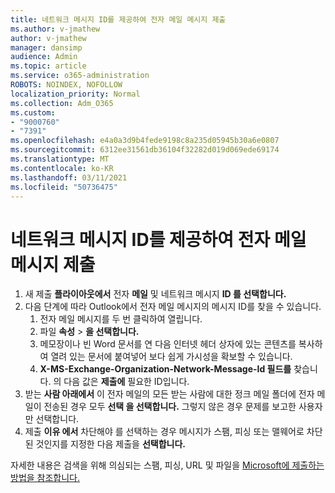 ```yaml
---
title: 네트워크 메시지 ID를 제공하여 전자 메일 메시지 제출
ms.author: v-jmathew
author: v-jmathew
manager: dansimp
audience: Admin
ms.topic: article
ms.service: o365-administration
ROBOTS: NOINDEX, NOFOLLOW
localization_priority: Normal
ms.collection: Adm_O365
ms.custom:
- "9000760"
- "7391"
ms.openlocfilehash: e4a0a3d9b4fede9198c8a235d05945b30a6e0807
ms.sourcegitcommit: 6312ee31561db36104f32282d019d069ede69174
ms.translationtype: MT
ms.contentlocale: ko-KR
ms.lasthandoff: 03/11/2021
ms.locfileid: "50736475"
---
```

# <a name="submit-an-email-message-by-providing-the-network-message-id"></a>네트워크 메시지 ID를 제공하여 전자 메일 메시지 제출

1. 새 제출 **플라이아웃에서** 전자 **메일** 및 네트워크 메시지 **ID 를 선택합니다.**
2. 다음 단계에 따라 Outlook에서 전자 메일 메시지의 메시지 ID를 찾을 수 있습니다.
    1. 전자 메일 메시지를 두 번 클릭하여 열립니다.
    1. 파일 **속성**  >  **을 선택합니다.**
    1. 메모장이나 빈 Word 문서를 연 다음 인터넷 헤더 상자에 있는 콘텐츠를 복사하여 열려 있는 문서에 붙여넣어 보다 쉽게 가시성을 확보할 수 있습니다. 
    1. **X-MS-Exchange-Organization-Network-Message-Id 필드를** 찾습니다. 의 다음 값은 **제출에** 필요한 ID입니다.
3. 받는 **사람 아래에서** 이 전자 메일의 모든 받는 사람에 대한 정크 메일 폴더에 전자 메일이 전송된 경우 모두 **선택 을 선택합니다.** 그렇지 않은 경우 문제를 보고한 사용자만 선택합니다.
4. 제출 **이유 에서** 차단해야 를 선택하는 경우 메시지가 스팸, 피싱 또는 맬웨어로 차단된 것인지를 지정한 다음 제출을  **선택합니다.** 

자세한 내용은 검색을 위해 의심되는 스팸, 피싱, URL 및 파일을 [Microsoft에 제출하는 방법을 참조합니다.](https://go.microsoft.com/fwlink/?linkid=2101479)
